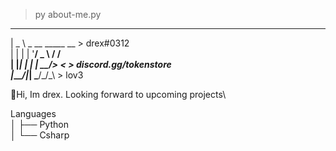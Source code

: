  > py about-me.py
               
 ____                
 |  _ \ _ __ _____  __    > drex#0312\
 | | | | '__/ _ \ \/ /    \
 | |_| | | |  __/>  <     > discord.gg/tokenstore\
 |____/|_|  \___/_/\_\    > lov3
 
 
 
👋Hi, Im drex. Looking forward to upcoming projects\
                      
Languages\
│   ├── Python\
│   └── Csharp


 


                     
                    
